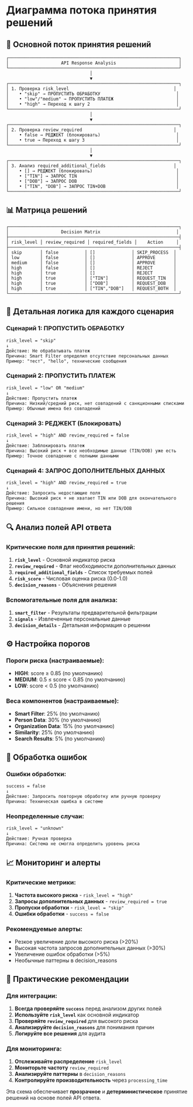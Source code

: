 # Диаграмма потока принятия решений

## 🔄 **Основной поток принятия решений**

```
┌─────────────────────────────────────────────────────────────────┐
│                    API Response Analysis                        │
└─────────────────────────────────────────────────────────────────┘
                                │
                                ▼
┌─────────────────────────────────────────────────────────────────┐
│ 1. Проверка risk_level                                        │
│    • "skip" → ПРОПУСТИТЬ ОБРАБОТКУ                             │
│    • "low"/"medium" → ПРОПУСТИТЬ ПЛАТЕЖ                        │
│    • "high" → Переход к шагу 2                                 │
└─────────────────────────────────────────────────────────────────┘
                                │
                                ▼
┌─────────────────────────────────────────────────────────────────┐
│ 2. Проверка review_required                                   │
│    • false → РЕДЖЕКТ (блокировать)                             │
│    • true → Переход к шагу 3                                   │
└─────────────────────────────────────────────────────────────────┘
                                │
                                ▼
┌─────────────────────────────────────────────────────────────────┐
│ 3. Анализ required_additional_fields                          │
│    • [] → РЕДЖЕКТ (блокировать)                                │
│    • ["TIN"] → ЗАПРОС TIN                                      │
│    • ["DOB"] → ЗАПРОС DOB                                      │
│    • ["TIN", "DOB"] → ЗАПРОС TIN+DOB                           │
└─────────────────────────────────────────────────────────────────┘
```

## 📊 **Матрица решений**

```
┌─────────────────────────────────────────────────────────────────┐
│                    Decision Matrix                             │
├─────────────────────────────────────────────────────────────────┤
│ risk_level │ review_required │ required_fields │    Action     │
├─────────────────────────────────────────────────────────────────┤
│ skip       │ false          │ []              │ SKIP_PROCESS  │
│ low        │ false          │ []              │ APPROVE       │
│ medium     │ false          │ []              │ APPROVE       │
│ high       │ false          │ []              │ REJECT        │
│ high       │ true           │ []              │ REJECT        │
│ high       │ true           │ ["TIN"]         │ REQUEST_TIN   │
│ high       │ true           │ ["DOB"]         │ REQUEST_DOB   │
│ high       │ true           │ ["TIN","DOB"]   │ REQUEST_BOTH  │
└─────────────────────────────────────────────────────────────────┘
```

## 🎯 **Детальная логика для каждого сценария**

### **Сценарий 1: ПРОПУСТИТЬ ОБРАБОТКУ**
```
risk_level = "skip"
↓
Действие: Не обрабатывать платеж
Причина: Smart Filter определил отсутствие персональных данных
Пример: "тест", "hello", технические сообщения
```

### **Сценарий 2: ПРОПУСТИТЬ ПЛАТЕЖ**
```
risk_level = "low" OR "medium"
↓
Действие: Пропустить платеж
Причина: Низкий/средний риск, нет совпадений с санкционными списками
Пример: Обычные имена без совпадений
```

### **Сценарий 3: РЕДЖЕКТ (Блокировать)**
```
risk_level = "high" AND review_required = false
↓
Действие: Заблокировать платеж
Причина: Высокий риск + все необходимые данные (TIN/DOB) уже есть
Пример: Точное совпадение с полными данными
```

### **Сценарий 4: ЗАПРОС ДОПОЛНИТЕЛЬНЫХ ДАННЫХ**
```
risk_level = "high" AND review_required = true
↓
Действие: Запросить недостающие поля
Причина: Высокий риск + не хватает TIN или DOB для окончательного решения
Пример: Сильное совпадение имени, но нет TIN/DOB
```

## 🔍 **Анализ полей API ответа**

### **Критические поля для принятия решений:**

1. **`risk_level`** - Основной индикатор риска
2. **`review_required`** - Флаг необходимости дополнительных данных
3. **`required_additional_fields`** - Список требуемых полей
4. **`risk_score`** - Числовая оценка риска (0.0-1.0)
5. **`decision_reasons`** - Объяснения решения

### **Вспомогательные поля для анализа:**

1. **`smart_filter`** - Результаты предварительной фильтрации
2. **`signals`** - Извлеченные персональные данные
3. **`decision_details`** - Детальная информация о решении

## ⚙️ **Настройка порогов**

### **Пороги риска (настраиваемые):**
- **HIGH**: score ≥ 0.85 (по умолчанию)
- **MEDIUM**: 0.5 ≤ score < 0.85 (по умолчанию)
- **LOW**: score < 0.5 (по умолчанию)

### **Веса компонентов (настраиваемые):**
- **Smart Filter**: 25% (по умолчанию)
- **Person Data**: 30% (по умолчанию)
- **Organization Data**: 15% (по умолчанию)
- **Similarity**: 25% (по умолчанию)
- **Search Results**: 5% (по умолчанию)

## 🚨 **Обработка ошибок**

### **Ошибки обработки:**
```
success = false
↓
Действие: Запросить повторную обработку или ручную проверку
Причина: Техническая ошибка в системе
```

### **Неопределенные случаи:**
```
risk_level = "unknown"
↓
Действие: Ручная проверка
Причина: Система не смогла определить уровень риска
```

## 📈 **Мониторинг и алерты**

### **Критические метрики:**
1. **Частота высокого риска** - `risk_level = "high"`
2. **Запросы дополнительных данных** - `review_required = true`
3. **Пропуски обработки** - `risk_level = "skip"`
4. **Ошибки обработки** - `success = false`

### **Рекомендуемые алерты:**
- Резкое увеличение доли высокого риска (>20%)
- Высокая частота запросов дополнительных данных (>30%)
- Увеличение ошибок обработки (>5%)
- Необычные паттерны в decision_reasons

## 🎯 **Практические рекомендации**

### **Для интеграции:**
1. **Всегда проверяйте `success`** перед анализом других полей
2. **Используйте `risk_level`** как основной индикатор
3. **Проверяйте `review_required`** для высокого риска
4. **Анализируйте `decision_reasons`** для понимания причин
5. **Логируйте все решения** для аудита

### **Для мониторинга:**
1. **Отслеживайте распределение** `risk_level`
2. **Мониторьте частоту** `review_required`
3. **Анализируйте паттерны** в `decision_reasons`
4. **Контролируйте производительность** через `processing_time`

Эта схема обеспечивает **прозрачное** и **детерминистическое** принятие решений на основе полей API ответа.
